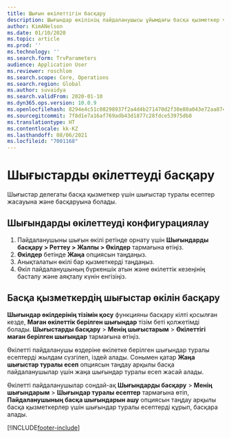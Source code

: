 ```yaml
---
title: Шығын өкілеттігін басқару
description: Шығындар өкілінің пайдаланушысы ұйымдағы басқа қызметкер үшін шығындар туралы есептер құрып, басқара алады.
author: KimANelson
ms.date: 01/10/2020
ms.topic: article
ms.prod: ''
ms.technology: ''
ms.search.form: TrvParameters
audience: Application User
ms.reviewer: roschlom
ms.search.scope: Core, Operations
ms.search.region: Global
ms.author: suvaidya
ms.search.validFrom: 2020-01-10
ms.dyn365.ops.version: 10.0.9
ms.openlocfilehash: 8294e4c51c08298937f2a4d4b271470d2f30e80a043e72aa874aa91306ac6712
ms.sourcegitcommit: 7f8d1e7a16af769adb43d1877c28fdce53975db8
ms.translationtype: HT
ms.contentlocale: kk-KZ
ms.lasthandoff: 08/06/2021
ms.locfileid: "7001168"
---
```

# <a name="manage-expense-delegation"></a>Шығыстарды өкілеттеуді басқару

Шығыстар делегаты басқа қызметкер үшін шығыстар туралы есептер жасауына және басқаруына болады.

## <a name="configure-expense-delegation"></a>Шығындарды өкілеттеуді конфигурациялау

1. Пайдаланушыны шығын өкілі ретінде орнату үшін **Шығындарды басқару > Реттеу > Жалпы > Өкілдер** тармағына өтіңіз.
2. **Өкілдер** бетінде **Жаңа** опциясын таңдаңыз.
3. Анықталатын өкілі бар қызметкерді таңдаңыз. 
4. Өкіл пайдаланушының бүркеншік атын және өкілеттік кезеңінің басталу және аяқталу күнін енгізіңіз.

## <a name="manage-expense-delegation-for-another-employee"></a>Басқа қызметкердің шығыстар өкілін басқару

**Шығындар өкілдерінің тізімін қосу** функцияны басқару кілті қосылған кезде, **Маған өкілеттік берілген шығындар** тізім беті қолжетімді болады. **Шығыстарды басқару** > **Менің шығыстарым** > **Өкілеттігі маған берілген шығындар** тармағына өтіңіз.

Өкілетті пайдаланушы өздеріне өкілетке берілген шығындар туралы есептерді жылдам сүзгілеп, іздей алады. Сонымен қатар **Жаңа шығыстар туралы есеп** опциясын таңдау арқылы басқа пайдаланушылар үшін жаңа шығындар туралы есеп жасай алады.

Өкілетті пайдаланушылар сондай-ақ **Шығындарды басқару** > **Менің шығындарым** > **Шығындар туралы есептер** тармағына өтіп, **Пайдаланушының басқа шығындарын ашу** опциясын таңдау арқылы басқа қызметкерлер үшін шығындар туралы есептерді құрып, басқара алады.


[!INCLUDE[footer-include](../includes/footer-banner.md)]